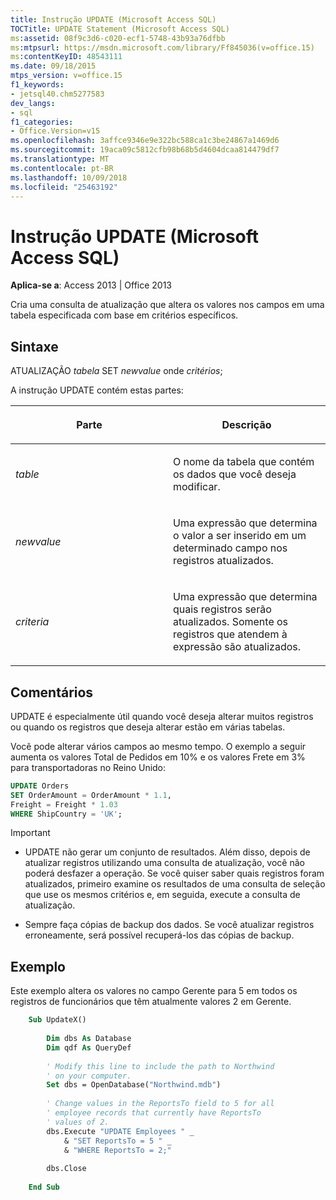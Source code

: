 ```yaml
---
title: Instrução UPDATE (Microsoft Access SQL)
TOCTitle: UPDATE Statement (Microsoft Access SQL)
ms:assetid: 08f9c3d6-c020-ecf1-5748-43b93a76dfbb
ms:mtpsurl: https://msdn.microsoft.com/library/Ff845036(v=office.15)
ms:contentKeyID: 48543111
ms.date: 09/18/2015
mtps_version: v=office.15
f1_keywords:
- jetsql40.chm5277583
dev_langs:
- sql
f1_categories:
- Office.Version=v15
ms.openlocfilehash: 3affce9346e9e322bc588ca1c3be24867a1469d6
ms.sourcegitcommit: 19aca09c5812cfb98b68b5d4604dcaa814479df7
ms.translationtype: MT
ms.contentlocale: pt-BR
ms.lasthandoff: 10/09/2018
ms.locfileid: "25463192"
---
```

# <a name="update-statement-microsoft-access-sql"></a>Instrução UPDATE (Microsoft Access SQL)


**Aplica-se a**: Access 2013 | Office 2013

Cria uma consulta de atualização que altera os valores nos campos em uma tabela especificada com base em critérios específicos.

## <a name="syntax"></a>Sintaxe

ATUALIZAÇÃO *tabela* SET *newvalue* onde *critérios*;

A instrução UPDATE contém estas partes:

<table>
<colgroup>
<col style="width: 50%" />
<col style="width: 50%" />
</colgroup>
<thead>
<tr class="header">
<th><p>Parte</p></th>
<th><p>Descrição</p></th>
</tr>
</thead>
<tbody>
<tr class="odd">
<td><p><em>table</em></p></td>
<td><p>O nome da tabela que contém os dados que você deseja modificar.</p></td>
</tr>
<tr class="even">
<td><p><em>newvalue</em></p></td>
<td><p>Uma expressão que determina o valor a ser inserido em um determinado campo nos registros atualizados.</p></td>
</tr>
<tr class="odd">
<td><p><em>criteria</em></p></td>
<td><p>Uma expressão que determina quais registros serão atualizados. Somente os registros que atendem à expressão são atualizados.</p></td>
</tr>
</tbody>
</table>


## <a name="remarks"></a>Comentários

UPDATE é especialmente útil quando você deseja alterar muitos registros ou quando os registros que deseja alterar estão em várias tabelas.

Você pode alterar vários campos ao mesmo tempo. O exemplo a seguir aumenta os valores Total de Pedidos em 10% e os valores Frete em 3% para transportadoras no Reino Unido:

```sql
UPDATE Orders 
SET OrderAmount = OrderAmount * 1.1, 
Freight = Freight * 1.03 
WHERE ShipCountry = 'UK';
```


> [!IMPORTANT]
> <UL>
> <LI>
> <P>UPDATE não gerar um conjunto de resultados. Além disso, depois de atualizar registros utilizando uma consulta de atualização, você não poderá desfazer a operação. Se você quiser saber quais registros foram atualizados, primeiro examine os resultados de uma consulta de seleção que use os mesmos critérios e, em seguida, execute a consulta de atualização.</P>
> <LI>
> <P>Sempre faça cópias de backup dos dados. Se você atualizar registros erroneamente, será possível recuperá-los das cópias de backup.
</P></LI></UL>



## <a name="example"></a>Exemplo

Este exemplo altera os valores no campo Gerente para 5 em todos os registros de funcionários que têm atualmente valores 2 em  Gerente.



```vb
    Sub UpdateX() 
     
        Dim dbs As Database 
        Dim qdf As QueryDef 
     
        ' Modify this line to include the path to Northwind 
        ' on your computer. 
        Set dbs = OpenDatabase("Northwind.mdb") 
         
        ' Change values in the ReportsTo field to 5 for all  
        ' employee records that currently have ReportsTo  
        ' values of 2. 
        dbs.Execute "UPDATE Employees " _ 
            & "SET ReportsTo = 5 " _ 
            & "WHERE ReportsTo = 2;" 
             
        dbs.Close 
     
    End Sub
```
